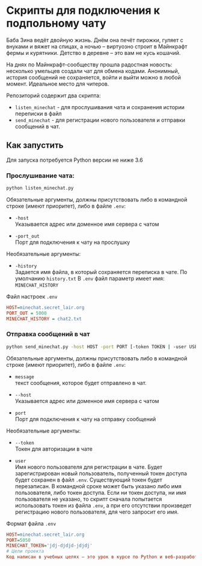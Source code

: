 # Скрипты для подключения к подпольному чату

Баба Зина ведёт двойную жизнь. Днём она печёт пирожки, гуляет с внуками и вяжет на спицах, а ночью – виртуозно строит в Майнкрафт фермы и курятники. Детство в деревне – это вам не кусь кошачий.  

На днях по Майнкрафт-сообществу прошла радостная новость: несколько умельцев создали чат для обмена кодами. Анонимный, история сообщений не сохраняется, войти и выйти можно в любой момент. Идеальное место для читеров.  

Репозиторий содержит два скрипта:  
 - `listen_minechat` - для прослушивания чата и сохранения истории переписки в файл
 - `send_minechat` - для регистрации нового пользователя и отправки сообщений в чат. 

## Как запустить

Для запуска потребуется Python версии не ниже 3.6  
### Прослушивание чата:

```bash
python listen_minechat.py
```
Обязательные аргументы, должны присутствовать либо в командной строке (имеют приоритет), либо в файле `.env`:
- `-host`   
  Указывается адрес или доменное имя сервера с чатом

- `-port_out`  
Порт для подключения к чату на прослушку  

Необязательные аргументы:  
- `-history`  
  Задается имя файла, в который сохраняется переписка в чате. По умолчанию `history.txt`
  В `.env` файл параметр имеет имя: `MINECHAT_HISTORY`
  
Файл настроек `.env`
```ini
HOST=minechat.secret_lair.org
PORT_OUT = 5000
MINECHAT_HISTORY = chat2.txt
```
### Отправка сообщений в чат
```bash
python send_minechat.py -host HOST -port PORT [-token TOKEN | -user USER] message
```
Обязательные аргументы, должны присутствовать либо в командной строке (имеют приоритет), либо в файле  `.env`:
- `message`  
текст сообщения, которое будет отправлено в чат.  
- `--host`   
Указывается адрес или доменное имя сервера с чатом

-  `port`   
Порт для подключения к чату на отправку сообщений  

Необязательные аргументы:

 - `--token`    
Токен для авторизации в чате  

 - `user`  
Имя нового пользователя для регистрации в чате. Будет зарегистрирован новый пользователь, полученный токен доступа будет сохранен в файл `.env`. Существующий токен будет перезаписан. В командной сроке может быть указано либо имя пользователя, либо токен доступа. Если ни токен доступа, ни имя пользователя не указано, то скрипт сначала попытается использовать токен из файла `.env`, а при его отсутствии произведет регистрацию нового пользователя, для чего запросит его имя.

Формат файла `.env`
```ini
HOST=minechat.secret_lair.org
PORT=5050
MINECHAT_TOKEN='jdj-djdjd-jdjdj'
# Цели проекта  
Код написан в учебных целях — это урок в курсе по Python и веб-разработке на сайте [Devman](https://dvmn.org).

